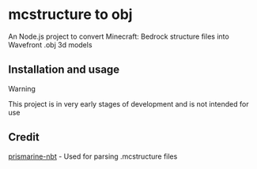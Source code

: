 # mcstructure to obj

An Node.js project to convert Minecraft: Bedrock structure files into Wavefront .obj 3d models

## Installation and usage
> [!WARNING]
> This project is in very early stages of development and is not intended for use

## Credit
[prismarine-nbt](https://github.com/prismarinejs/prismarine-nbt) - Used for parsing .mcstructure files
